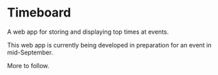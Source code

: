 # Timeboard
A web app for storing and displaying top times at events.

This web app is currently being developed in preparation for an event in mid-September.

More to follow.
